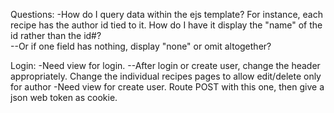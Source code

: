 Questions:
-How do I query data within the ejs template? For instance, each recipe has the author id tied to it. How do I have it display the "name" of the id rather than the id#?  
--Or if one field has nothing, display "none" or omit altogether?

Login:
-Need view for login.
--After login or create user, change the header appropriately. Change the individual recipes pages to allow edit/delete only for author
-Need view for create user. Route POST with this one, then give a json web token as cookie.